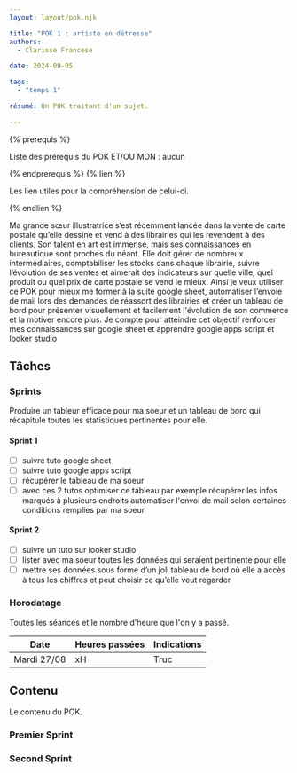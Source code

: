 ```yaml
---
layout: layout/pok.njk

title: "POK 1 : artiste en détresse"
authors:
  - Clarisse Francese

date: 2024-09-05

tags:
  - "temps 1"

résumé: Un POK traitant d'un sujet.

---
```

{% prerequis %}

Liste des prérequis du POK ET/OU MON : aucun

{% endprerequis %}
{% lien %}

Les lien utiles pour la compréhension de celui-ci.

{% endlien %}

Ma grande sœur illustratrice s’est récemment lancée dans la vente de carte postale qu’elle dessine et vend à des librairies qui les revendent à des clients. Son talent en art est immense, mais ses connaissances en bureautique sont proches du néant.
Elle doit gérer de nombreux intermédiaires, comptabiliser les stocks dans chaque librairie, suivre l’évolution de ses ventes et aimerait des indicateurs sur quelle ville, quel produit ou quel prix de carte postale se vend le mieux.
Ainsi je veux utiliser ce POK pour mieux me former à la suite google sheet, automatiser l’envoie de mail lors des demandes de réassort des librairies et créer un tableau de bord pour présenter visuellement et facilement l'évolution de son commerce et la motiver encore plus.
Je compte pour atteindre cet objectif renforcer mes connaissances sur google sheet et apprendre google apps script et looker studio

## Tâches

### Sprints

Produire un tableur efficace pour ma soeur et un tableau de bord qui récapitule toutes les statistiques pertinentes pour elle.

#### Sprint 1

- [ ] suivre tuto google sheet
- [ ] suivre tuto google apps script
- [ ] récupérer le tableau de ma soeur
- [ ] avec ces 2 tutos optimiser ce tableau par exemple récupérer les infos marqués à plusieurs endroits
automatiser l'envoi de mail selon certaines conditions remplies par ma soeur

#### Sprint 2

- [ ] suivre un tuto sur looker studio
- [ ] lister avec ma soeur toutes les données qui seraient pertinente pour elle
- [ ] mettre ses données sous forme d’un joli tableau de bord où elle a accès à tous les chiffres et peut choisir ce qu’elle veut regarder

### Horodatage

Toutes les séances et le nombre d'heure que l'on y a passé.

| Date | Heures passées | Indications |
| -------- | -------- |-------- |
| Mardi 27/08  | xH  | Truc |

## Contenu

Le contenu du POK.

### Premier Sprint

### Second Sprint
